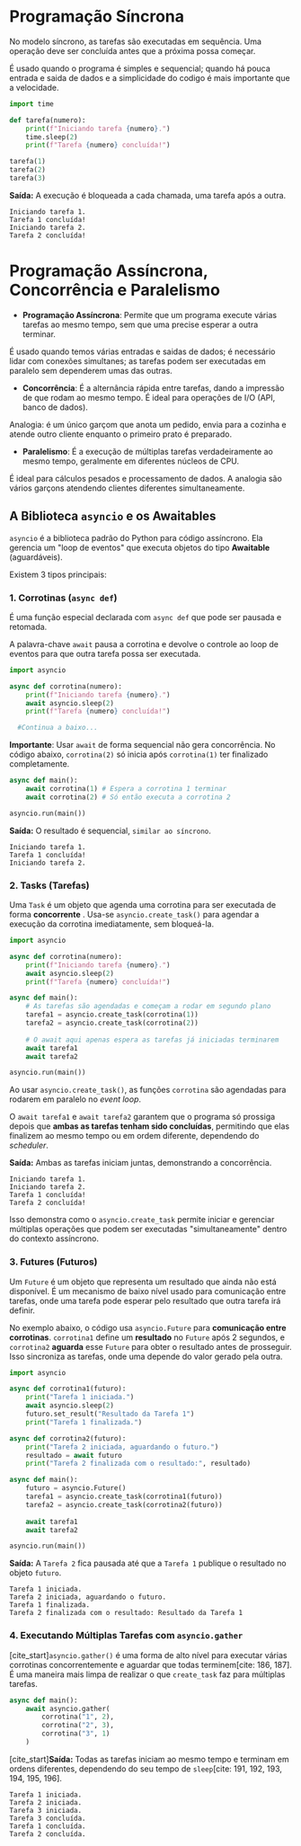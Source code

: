 
# Programação Síncrona

No modelo síncrono, as tarefas são executadas em sequência. Uma operação deve ser concluída antes que a próxima possa começar.

É usado quando o programa é simples e sequencial; quando há pouca entrada e saida de dados e a simplicidade do codigo é mais importante que a velocidade.

```python
import time

def tarefa(numero):
    print(f"Iniciando tarefa {numero}.")
    time.sleep(2)
    print(f"Tarefa {numero} concluída!")

tarefa(1)
tarefa(2)
tarefa(3)
```

**Saída:** A execução é bloqueada a cada chamada, uma tarefa após a outra.

```
Iniciando tarefa 1.
Tarefa 1 concluída!
Iniciando tarefa 2.
Tarefa 2 concluída!
```

# Programação Assíncrona, Concorrência e Paralelismo

  * **Programação Assíncrona**: Permite que um programa execute várias tarefas ao mesmo tempo, sem que uma precise esperar a outra terminar.

  É usado quando temos várias entradas e saidas de dados; é necessário lidar com conexões simultanes; as tarefas podem ser executadas em paralelo sem dependerem umas das outras.

  * **Concorrência**: É a alternância rápida entre tarefas, dando a impressão de que rodam ao mesmo tempo. É ideal para operações de I/O (API, banco de dados). 
  
  Analogia: é um único garçom que anota um pedido, envia para a cozinha e atende outro cliente enquanto o primeiro prato é preparado.
  
  * **Paralelismo**: É a execução de múltiplas tarefas verdadeiramente ao mesmo tempo, geralmente em diferentes núcleos de CPU. 
  
  É ideal para cálculos pesados e processamento de dados. A analogia são vários garçons atendendo clientes diferentes simultaneamente.

## A Biblioteca `asyncio` e os Awaitables

`asyncio` é a biblioteca padrão do Python para código assíncrono. Ela gerencia um "loop de eventos" que executa objetos do tipo **Awaitable** (aguardáveis). 


Existem 3 tipos principais:

### 1. Corrotinas (`async def`)

É uma função especial declarada com `async def` que pode ser pausada e retomada. 

A palavra-chave `await` pausa a corrotina e devolve o controle ao loop de eventos para que outra tarefa possa ser executada.

```python
import asyncio

async def corrotina(numero):
    print(f"Iniciando tarefa {numero}.")
    await asyncio.sleep(2)
    print(f"Tarefa {numero} concluída!")

  #Continua a baixo...
```

**Importante**: Usar `await` de forma sequencial não gera concorrência. No código abaixo, `corrotina(2)` só inicia após `corrotina(1)` ter finalizado completamente.

```python
async def main():
    await corrotina(1) # Espera a corrotina 1 terminar
    await corrotina(2) # Só então executa a corrotina 2

asyncio.run(main())
```


**Saída:** O resultado é sequencial, `similar ao síncrono`.

```
Iniciando tarefa 1.
Tarefa 1 concluída!
Iniciando tarefa 2.
```

### 2. Tasks (Tarefas)

Uma `Task` é um objeto que agenda uma corrotina para ser executada de forma **concorrente** . Usa-se `asyncio.create_task()` para agendar a execução da corrotina imediatamente, sem bloqueá-la.

```python
import asyncio

async def corrotina(numero):
    print(f"Iniciando tarefa {numero}.")
    await asyncio.sleep(2)
    print(f"Tarefa {numero} concluída!")

async def main():
    # As tarefas são agendadas e começam a rodar em segundo plano
    tarefa1 = asyncio.create_task(corrotina(1))
    tarefa2 = asyncio.create_task(corrotina(2))
    
    # O await aqui apenas espera as tarefas já iniciadas terminarem
    await tarefa1
    await tarefa2

asyncio.run(main())
```

Ao usar `asyncio.create_task()`, as funções `corrotina` são agendadas para rodarem em paralelo no *event loop*. 

O `await tarefa1` e `await tarefa2` garantem que o programa só prossiga depois que **ambas as tarefas tenham sido concluídas**, permitindo que elas finalizem ao mesmo tempo ou em ordem diferente, dependendo do *scheduler*. 

**Saída:** Ambas as tarefas iniciam juntas, demonstrando a concorrência.

```
Iniciando tarefa 1.
Iniciando tarefa 2.
Tarefa 1 concluída!
Tarefa 2 concluída!
```

Isso demonstra como o `asyncio.create_task` permite iniciar e gerenciar múltiplas operações que podem ser executadas "simultaneamente" dentro do contexto assíncrono.

### 3. Futures (Futuros)

Um `Future` é um objeto que representa um resultado que ainda não está disponível. É um mecanismo de baixo nível usado para comunicação entre tarefas, onde uma tarefa pode esperar pelo resultado que outra tarefa irá definir.

No exemplo abaixo, o código usa `asyncio.Future` para **comunicação entre corrotinas**. `corrotina1` define um **resultado** no `Future` após 2 segundos, e `corrotina2` **aguarda** esse `Future` para obter o resultado antes de prosseguir. Isso sincroniza as tarefas, onde uma depende do valor gerado pela outra.

```python
import asyncio

async def corrotina1(futuro):
    print("Tarefa 1 iniciada.")
    await asyncio.sleep(2)
    futuro.set_result("Resultado da Tarefa 1")
    print("Tarefa 1 finalizada.")

async def corrotina2(futuro):
    print("Tarefa 2 iniciada, aguardando o futuro.")
    resultado = await futuro
    print("Tarefa 2 finalizada com o resultado:", resultado)

async def main():
    futuro = asyncio.Future()
    tarefa1 = asyncio.create_task(corrotina1(futuro))
    tarefa2 = asyncio.create_task(corrotina2(futuro))
    
    await tarefa1
    await tarefa2

asyncio.run(main())
```

**Saída:** A `Tarefa 2` fica pausada até que a `Tarefa 1` publique o resultado no objeto `futuro`.

```
Tarefa 1 iniciada.
Tarefa 2 iniciada, aguardando o futuro.
Tarefa 1 finalizada.
Tarefa 2 finalizada com o resultado: Resultado da Tarefa 1
```

### 4\. Executando Múltiplas Tarefas com `asyncio.gather`

[cite\_start]`asyncio.gather()` é uma forma de alto nível para executar várias corrotinas concorrentemente e aguardar que todas terminem[cite: 186, 187]. É uma maneira mais limpa de realizar o que `create_task` faz para múltiplas tarefas.

```python
async def main():
    await asyncio.gather(
        corrotina("1", 2),
        corrotina("2", 3),
        corrotina("3", 1)
    )
```

[cite\_start]**Saída:** Todas as tarefas iniciam ao mesmo tempo e terminam em ordens diferentes, dependendo do seu tempo de `sleep`[cite: 191, 192, 193, 194, 195, 196].

```
Tarefa 1 iniciada.
Tarefa 2 iniciada.
Tarefa 3 iniciada.
Tarefa 3 concluída.
Tarefa 1 concluída.
Tarefa 2 concluída.
```
